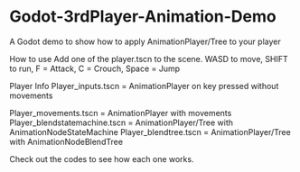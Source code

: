 # Godot-3rdPlayer-Animation-Demo
A Godot demo to show how to apply AnimationPlayer/Tree to your player  


How to use
Add one of the player.tscn to the scene.
WASD to move, SHIFT to run, F = Attack, C = Crouch, Space = Jump


Player Info
Player_inputs.tscn = AnimationPlayer on key pressed without movements  

Player_movements.tscn = AnimationPlayer with movements
Player_blendstatemachine.tscn = AnimationPlayer/Tree with AnimationNodeStateMachine
Player_blendtree.tscn = AnimationPlayer/Tree with AnimationNodeBlendTree

Check out the codes to see how each one works.
